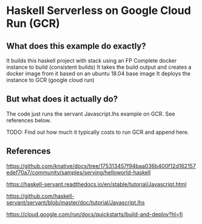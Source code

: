 # Haskell Serverless on Google Cloud Run (GCR)

## What does this example do exactly?

It builds this haskell project with stack using an FP Complete docker instance to build (consistent builds)
It takes the build output and creates a docker image from it based on an ubuntu 18.04 base image
It deploys the instance to GCR (google cloud run)

## But what does it actually do?

The code just runs the servant Javascript.lhs example on GCR. See references below.

TODO: Find out how much it typically costs to run GCR and append here.

## References

https://github.com/knative/docs/tree/175313457f94baa036b400f12d162157edef70a7/community/samples/serving/helloworld-haskell

https://haskell-servant.readthedocs.io/en/stable/tutorial/Javascript.html

https://github.com/haskell-servant/servant/blob/master/doc/tutorial/Javascript.lhs

https://cloud.google.com/run/docs/quickstarts/build-and-deploy?hl=fi


